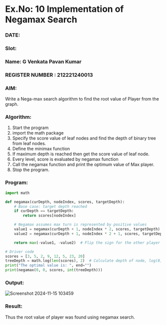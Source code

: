 # Ex.No: 10  Implementation of Negamax Search
### DATE:                           
### Slot:
### Name: G Venkata Pavan Kumar
### REGISTER NUMBER : 212221240013
### AIM: 
Write a Nega-max search algorithm to find the root value of Player from the  graph.
### Algorithm:
1. Start the program
2. import the math package
3. Specify the score value of leaf nodes and find the depth of binary tree from leaf nodes.
4. Define the minimax function
5. If maximum depth is reached then get the score value of leaf node.
6. Every level, score is evaluated by negamax function 
8. Call the negamax function  and print the optimum value of Max player.
9. Stop the program. 

### Program:

```python
import math

def negamax(curDepth, nodeIndex, scores, targetDepth):
    # Base case: target depth reached
    if curDepth == targetDepth:
        return scores[nodeIndex]

    # Negamax assumes max turn is represented by positive values
    value1 = negamax(curDepth + 1, nodeIndex * 2, scores, targetDepth)
    value2 = negamax(curDepth + 1, nodeIndex * 2 + 1, scores, targetDepth)

    return max(-value1, -value2)  # Flip the sign for the other player's turn

# Driver code
scores = [3, 5, 2, 9, 12, 5, 23, 20]
treeDepth = math.log(len(scores), 2)  # Calculate depth of node, log(8, base 2) = 3
print("The optimal value is: ", end="")
print(negamax(0, 0, scores, int(treeDepth)))
```
### Output:


![Screenshot 2024-11-15 103459](https://github.com/user-attachments/assets/21b9be1d-09c1-4536-8288-b3ff3f00c98d)


### Result:
Thus the root value of player was found using negamax search.
